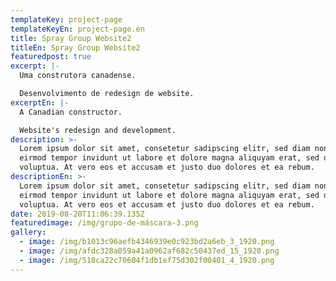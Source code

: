 ```yaml
---
templateKey: project-page
templateKeyEn: project-page.en
title: Spray Group Website2
titleEn: Spray Group Website2
featuredpost: true
excerpt: |-
  Uma construtora canadense.

  Desenvolvimento de redesign de website.
excerptEn: |-
  A Canadian constructor.

  Website's redesign and development.
description: >-
  Lorem ipsum dolor sit amet, consetetur sadipscing elitr, sed diam nonumy
  eirmod tempor invidunt ut labore et dolore magna aliquyam erat, sed diam
  voluptua. At vero eos et accusam et justo duo dolores et ea rebum.
descriptionEn: >-
  Lorem ipsum dolor sit amet, consetetur sadipscing elitr, sed diam nonumy
  eirmod tempor invidunt ut labore et dolore magna aliquyam erat, sed diam
  voluptua. At vero eos et accusam et justo duo dolores et ea rebum.
date: 2019-08-20T11:06:39.135Z
featuredimage: /img/grupo-de-máscara-3.png
gallery:
  - image: /img/b1013c96aefb4346939e0c923bd2a6eb_3_1920.png
  - image: /img/afdc328a059a41a0962af682c50437ed_15_1920.png
  - image: /img/518ca22c70604f1db1ef75d302f00401_4_1920.png
---
```


